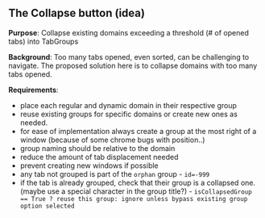 ## The Collapse button (idea)

**Purpose**: Collapse existing domains exceeding a threshold (# of opened tabs) into TabGroups

**Background**: Too many tabs opened, even sorted, can be challenging to navigate. The proposed solution here
is to collapse domains with too many tabs opened.

**Requirements**:
- place each regular and dynamic domain in their respective group
- reuse existing groups for specific domains or create new ones as needed.
- for ease of implementation always create a group at the most right of a window (because of some chrome bugs with position..)
- group naming should be relative to the domain
- reduce the amount of tab displacement needed
- prevent creating new windows if possible
- any tab not grouped is part of the `orphan` group - `id=-999`
- if the tab is already grouped, check that their group is a collapsed one. (maybe use a special character in the group title?)
      - ```isCollapsedGroup == True ? reuse this group: ignore unless bypass existing group option selected```
          

    
